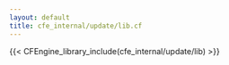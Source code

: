 ```yaml
---
layout: default
title: cfe_internal/update/lib.cf
---
```


{{< CFEngine_library_include(cfe_internal/update/lib) >}}
